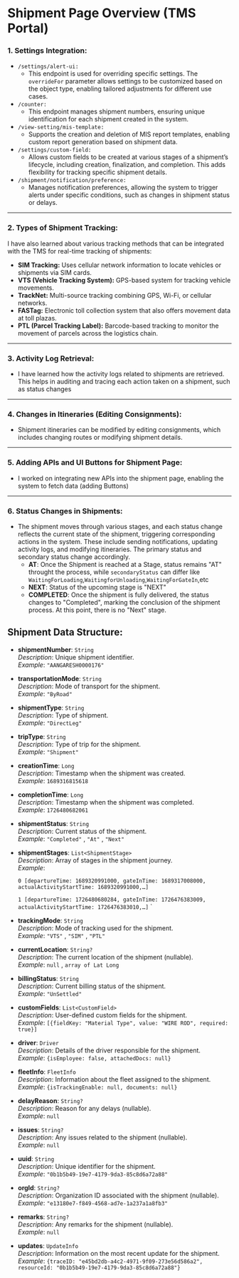 # Shipment Page Overview (TMS Portal)


### 1. **Settings Integration:**
   - `/settings/alert-ui:`
     - This endpoint is used for overriding specific settings. The `overrideFor` parameter allows settings to be customized based on the object type, enabling tailored adjustments for different use cases.
   - `/counter:`
     - This endpoint manages shipment numbers, ensuring unique identification for each shipment created in the system.
   - `/view-setting/mis-template:`
     - Supports the creation and deletion of MIS report templates, enabling custom report generation based on shipment data.
   - `/settings/custom-field:`
     - Allows custom fields to be created at various stages of a shipment’s lifecycle, including creation, finalization, and completion. This adds flexibility for tracking specific shipment details.
   - `/shipment/notification/preference:`
     - Manages notification preferences, allowing the system to trigger alerts under specific conditions, such as changes in shipment status or delays.

---

### 2. **Types of Shipment Tracking:**
I have also learned about various tracking methods that can be integrated with the TMS for real-time tracking of shipments:
   - **SIM Tracking:** Uses cellular network information to locate vehicles or shipments via SIM cards.
   - **VTS (Vehicle Tracking System):** GPS-based system for tracking vehicle movements.
   - **TrackNet:** Multi-source tracking combining GPS, Wi-Fi, or cellular networks.
   - **FASTag:** Electronic toll collection system that also offers movement data at toll plazas.
   - **PTL (Parcel Tracking Label):** Barcode-based tracking to monitor the movement of parcels across the logistics chain.

---

### 3. **Activity Log Retrieval:**
   - I have learned how the activity logs related to shipments are retrieved. This helps in auditing and tracing each action taken on a shipment, such as status changes

---

### 4. **Changes in Itineraries (Editing Consignments):**
   - Shipment itineraries can be modified by editing consignments, which includes changing routes or modifying shipment details.

---

### 5. **Adding APIs and UI Buttons for Shipment Page:**
   - I worked on integrating new APIs into the shipment page, enabling the system to fetch data (adding Buttons)

---

### 6. **Status Changes in Shipments:**
   - The shipment moves through various stages, and each status change reflects the current state of the shipment, triggering corresponding actions in the system. These include sending notifications, updating activity logs, and modifying itineraries. The primary status and secondary status change accordingly.
     - **AT**: Once the Shipment is reached at a Stage, status remains "AT" throught the process, while `secondaryStatus` can differ like `WaitingForLoading`,`WaitingforUnloading`,`WaitingForGateIn`,etc 
     - **NEXT**: Status of the upcoming stage is "NEXT"
     - **COMPLETED**: Once the shipment is fully delivered, the status changes to "Completed", marking the conclusion of the shipment process. At this point, there is no "Next" stage. 


## Shipment Data Structure:

- **shipmentNumber**: `String`  
  _Description_: Unique shipment identifier.  
  _Example_: `"AANGARESH0000176"`

- **transportationMode**: `String`  
  _Description_: Mode of transport for the shipment.  
  _Example_: `"ByRoad"`

- **shipmentType**: `String`  
  _Description_: Type of shipment.  
  _Example_: `"DirectLeg"`

- **tripType**: `String`  
  _Description_: Type of trip for the shipment.  
  _Example_: `"Shipment"`

- **creationTime**: `Long`  
  _Description_: Timestamp when the shipment was created.  
  _Example_: `1689316815618`

- **completionTime**: `Long`  
  _Description_: Timestamp when the shipment was completed.  
  _Example_: `1726480682061`

- **shipmentStatus**: `String`  
  _Description_: Current status of the shipment.  
  _Example_: `"Completed"` , `"At"` , `"Next"` 

- **shipmentStages**: `List<ShipmentStage>`  
  _Description_: Array of stages in the shipment journey.  
  _Example_: 
  
  `0 [departureTime: 1689320991000, gateInTime: 1689317008000, actualActivityStartTime: 1689320991000,…]`
  
  `1 [departureTime: 1726480680284, gateInTime: 1726476383009, actualActivityStartTime: 1726476383010,…]`
`

- **trackingMode**: `String`  
  _Description_: Mode of tracking used for the shipment.  
  _Example_: `"VTS"` , `"SIM"` , `"PTL"`

- **currentLocation**: `String?`  
  _Description_: The current location of the shipment (nullable).  
  _Example_: `null` , `array of Lat Long`

- **billingStatus**: `String`  
  _Description_: Current billing status of the shipment.  
  _Example_: `"UnSettled"`

- **customFields**: `List<CustomField>`  
  _Description_: User-defined custom fields for the shipment.  
  _Example_: `[{fieldKey: "Material Type", value: "WIRE ROD", required: true}]`

- **driver**: `Driver`  
  _Description_: Details of the driver responsible for the shipment.  
  _Example_: `{isEmployee: false, attachedDocs: null}`

- **fleetInfo**: `FleetInfo`  
  _Description_: Information about the fleet assigned to the shipment.  
  _Example_: `{isTrackingEnable: null, documents: null}`

- **delayReason**: `String?`  
  _Description_: Reason for any delays (nullable).  
  _Example_: `null`

- **issues**: `String?`  
  _Description_: Any issues related to the shipment (nullable).  
  _Example_: `null`

- **uuid**: `String`  
  _Description_: Unique identifier for the shipment.  
  _Example_: `"0b1b5b49-19e7-4179-9da3-85c8d6a72a88"`

- **orgId**: `String?`  
  _Description_: Organization ID associated with the shipment (nullable).  
  _Example_: `"e13180e7-f849-4568-ad7e-1a237a1a8fb3"`

- **remarks**: `String?`  
  _Description_: Any remarks for the shipment (nullable).  
  _Example_: `null`

- **updates**: `UpdateInfo`  
  _Description_: Information on the most recent update for the shipment.  
  _Example_: `{traceID: "e45bd2db-a4c2-4971-9f09-273e56d586a2", resourceId: "0b1b5b49-19e7-4179-9da3-85c8d6a72a88"}`

